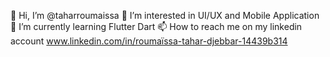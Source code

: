  👋 Hi, I’m @taharroumaissa 
 👀 I’m interested in UI/UX and Mobile Application 
 🌱 I’m currently learning Flutter Dart 
 📫 How to reach me on my linkedin account www.linkedin.com/in/roumaïssa-tahar-djebbar-14439b314


